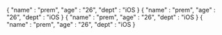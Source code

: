 {
  "name" : "prem",
  "age" : "26",
  "dept" : "iOS
} 
{
  "name" : "prem",
  "age" : "26",
  "dept" : "iOS
} 
{
  "name" : "prem",
  "age" : "26",
  "dept" : "iOS
} 
{
  "name" : "prem",
  "age" : "26",
  "dept" : "iOS
} 
